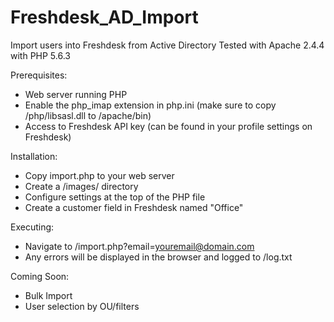 # Freshdesk_AD_Import
Import users into Freshdesk from Active Directory
Tested with Apache 2.4.4 with PHP 5.6.3

Prerequisites:
- Web server running PHP
- Enable the php_imap extension in php.ini (make sure to copy /php/libsasl.dll to /apache/bin)
- Access to Freshdesk API key (can be found in your profile settings on Freshdesk)

Installation:
- Copy import.php to your web server
- Create a /images/ directory
- Configure settings at the top of the PHP file
- Create a customer field in Freshdesk named "Office"

Executing:
- Navigate to /import.php?email=youremail@domain.com
- Any errors will be displayed in the browser and logged to /log.txt

Coming Soon:
- Bulk Import
- User selection by OU/filters
